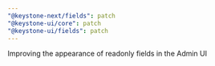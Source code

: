 ```yaml
---
"@keystone-next/fields": patch
"@keystone-ui/core": patch
"@keystone-ui/fields": patch
---
```


Improving the appearance of readonly fields in the Admin UI
